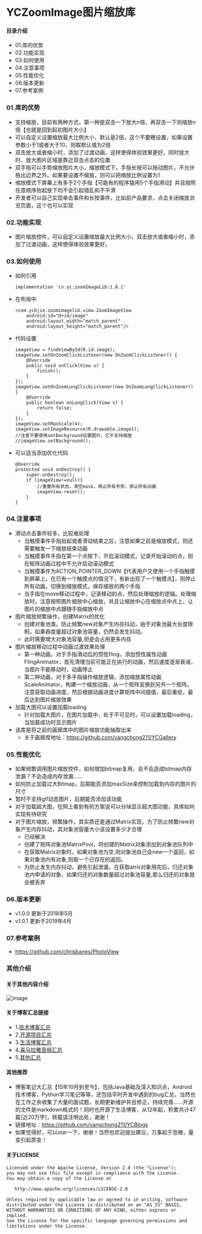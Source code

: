 # YCZoomImage图片缩放库


#### 目录介绍
- 01.库的优势
- 02.功能实现
- 03.如何使用
- 04.注意事项
- 05.性能优化
- 06.版本更新
- 07.参考案例


### 01.库的优势
- 支持缩放，目前有两种方式，第一种是双击一下放大n倍，再双击一下则缩放n倍【也就是回到起初图片大小】
- 可以自定义设置缩放最大比例大小，默认是2倍，这个不要瞎设置，如果设置参数小于1或者大于10，则取默认值为2倍
- 双击放大或者缩小时，添加了过渡动画，这样使得体验效果更好。同时放大时，放大图片区域是靠近双击点击的位置
- 双手指可以手势缩放图片大小，缩放模式下，手指长按可以拖动图片，不允许拖出边界之外。如果要设置不缩放，则可以把缩放比例设置为1
- 缩放模式下屏幕上有多于2个手指【可能有的程序猿用5个手指滑动】并且按照任意顺序抬起放下均不会引起错乱和不平滑
- 开发者可以自己实现单击事件和长按事件，比如前产品要求，点击关闭缩放浏览页面，这个也可以实现


### 02.功能实现
- 图片缩放控件，可以自定义设置缩放最大比例大小，双击放大或者缩小时，添加了过渡动画，这样使得体验效果更好。


### 03.如何使用
- 如何引用
    ```
    implementation 'cn.yc:zoomImageLib:1.0.1'
    ```
- 在布局中
    ```
    <com.ycbjie.zoomimagelib.view.ZoomImageView
        android:id="@+id/image"
        android:layout_width="match_parent"
        android:layout_height="match_parent"/>
    ```
- 代码设置
    ```
    imageView = findViewById(R.id.image);
    imageView.setOnZoomClickListener(new OnZoomClickListener() {
        @Override
        public void onClick(View v) {
            finish();
        }
    });
    imageView.setOnZoomLongClickListener(new OnZoomLongClickListener() {
        @Override
        public boolean onLongClick(View v) {
            return false;
        }
    });
    imageView.setMaxScale(4);
    imageView.setImageResource(R.drawable.image1);
    //注意不要使用setBackground设置图片，它不支持缩放
    //imageView.setBackground();
    ```
- 可以适当添加优化代码
    ```
    @Override
    protected void onDestroy() {
        super.onDestroy();
        if (imageView!=null){
            //重置所有状态，清空mask，停止所有手势，停止所有动画
            imageView.reset();
        }
    }
    ```



### 04.注意事项
- 滑动点击事件较多，比较难处理
    - 当触摸事件手指抬起或者滑动结束之后，注意如果之前是缩放模式，则还需要触发一下缩放结束动画
    - 当触摸事件手指在第一个点按下，开启滚动模式，记录开始滚动的点，则在矩阵动画过程中不允许启动滚动模式
    - 当触摸事件为ACTION_POINTER_DOWN【代表用户又使用一个手指触摸到屏幕上，在已有一个触摸点的情况下，有新出现了一个触摸点】，则停止所有动画，切换到缩放模式，保存缩放的两个手指
    - 当手指在move移动过程中，记录移动的点，然后处理缩放的逻辑。处理缩放时，注意按照图片缩放中心缩放，并且让缩放中心在缩放点中点上，让图片的缩放中点跟随手指缩放中点
- 图片缩放频繁操作，创建Matrix的优化
    - 创建对象池类。防止频繁new对象产生内存抖动，由于对象池最大长度限制，如果吞度量超过对象池容量，仍然会发生抖动。
    - 此时需要增大对象池容量,但是会占用更多内存
- 图片缩放移动过程中动画过渡效果处理
    - 第一种动画，对于手指滑动后的惯性fling，添加惯性属性动画FlingAnimator，首先清理当前可能正在执行的动画，然后速度逐渐衰减，当图片不能移动时，动画停止
    - 第二种动画，对于多手指操作缩放逻辑，添加缩放属性动画ScaleAnimator，构建一个缩放动画，从一个矩阵变换到另外一个矩阵。注意获取动画进度，然后根据动画进度计算矩阵中间插值，最后重绘，最后达到图片缩放效果
- 加载大图可以设置加载loading
    - 针对加载大图片，在图片加载中，处于不可见时，可以设置加载loading，当加载成功时显示图片
- 该库是将之前的画廊库中的图片缩放功能抽取出来
    - 关于画廊库地址：https://github.com/yangchong211/YCGallery



### 05.性能优化
- 如果频繁调用图片缩放控件，如何增加bitmap复用，会不会造成bitmap内存泄漏？不会造成内存泄漏……
- 如何防止加载过大Bitmap，后期能否添加maxSize来控制加载到内存的图片的尺寸
- 暂时不支持gif动态图片，后期能否添加该功能
- 对于加载超大图，在网上看到有的方案说可以分块显示超大图功能，具体如何实现有待研究
- 对于图片缩放，频繁操作，其实质还是通过Matrix实现，为了防止频繁new对象产生内存抖动，其对象池容量大小该设置多少才合理
    - 已经解决
    - 创建了矩阵对象池MatrixPool，将创建的Matrix对象添加到对象池队列中
    - 在获取Matrix对象时，如果对象池为空,则对象池自己会new一个返回，如果对象池内有对象,则取一个已存在的返回。
    - 为防止发生内存抖动，避免引起泄漏，在获取atrix对象用完后，归还对象池内申请的对象，如果归还的对象数量超过对象池容量,那么归还的对象就会被丢弃



### 06.版本更新
- v1.0.0 更新于2018年5月
- v1.0.1 更新于2019年4月



### 07.参考案例
- https://github.com/chrisbanes/PhotoView


### 其他介绍
#### 关于其他内容介绍
![image](https://upload-images.jianshu.io/upload_images/4432347-7100c8e5a455c3ee.jpg?imageMogr2/auto-orient/strip%7CimageView2/2/w/1240)


#### 关于博客汇总链接
- 1.[技术博客汇总](https://www.jianshu.com/p/614cb839182c)
- 2.[开源项目汇总](https://blog.csdn.net/m0_37700275/article/details/80863574)
- 3.[生活博客汇总](https://blog.csdn.net/m0_37700275/article/details/79832978)
- 4.[喜马拉雅音频汇总](https://www.jianshu.com/p/f665de16d1eb)
- 5.[其他汇总](https://www.jianshu.com/p/53017c3fc75d)


#### 其他推荐
- 博客笔记大汇总【15年10月到至今】，包括Java基础及深入知识点，Android技术博客，Python学习笔记等等，还包括平时开发中遇到的bug汇总，当然也在工作之余收集了大量的面试题，长期更新维护并且修正，持续完善……开源的文件是markdown格式的！同时也开源了生活博客，从12年起，积累共计47篇[近20万字]，转载请注明出处，谢谢！
- 链接地址：https://github.com/yangchong211/YCBlogs
- 如果觉得好，可以star一下，谢谢！当然也欢迎提出建议，万事起于忽微，量变引起质变！


#### 关于LICENSE
```
Licensed under the Apache License, Version 2.0 (the "License");
you may not use this file except in compliance with the License.
You may obtain a copy of the License at

   http://www.apache.org/licenses/LICENSE-2.0

Unless required by applicable law or agreed to in writing, software
distributed under the License is distributed on an "AS IS" BASIS,
WITHOUT WARRANTIES OR CONDITIONS OF ANY KIND, either express or implied.
See the License for the specific language governing permissions and
limitations under the License.
```



























